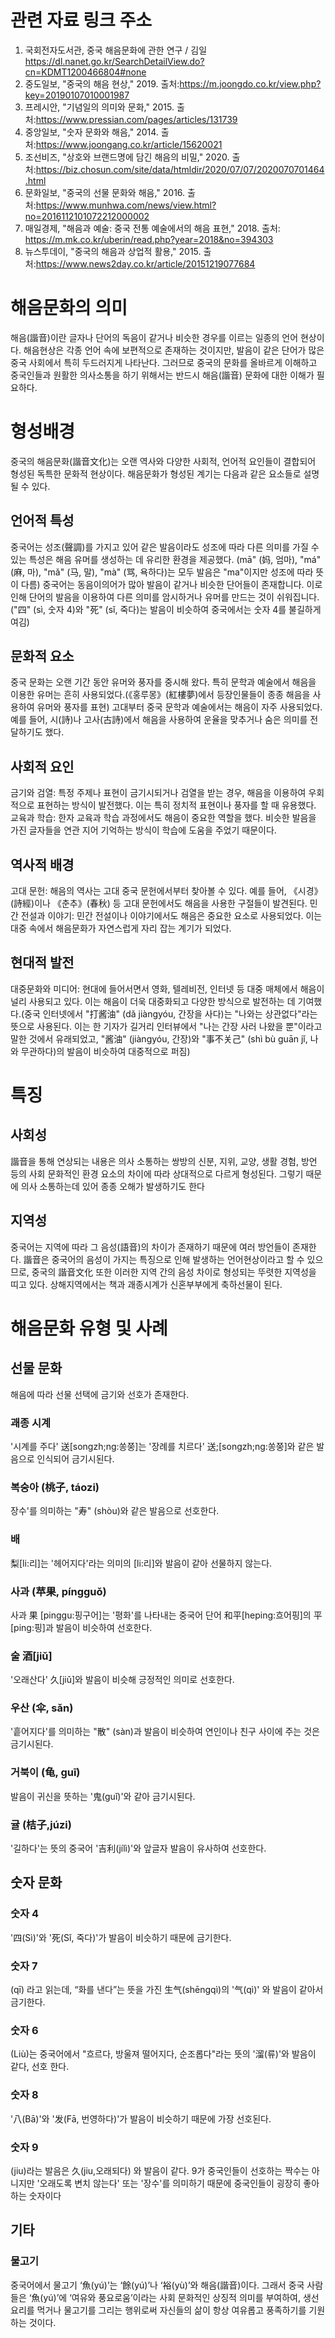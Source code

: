 # 관련 자료 링크 주소
1. 국회전자도서관, 중국 해음문화에 관한 연구 / 김일 
 https://dl.nanet.go.kr/SearchDetailView.do?cn=KDMT1200466804#none
1.	중도일보, "중국의 해음 현상," 2019.
출처:https://m.joongdo.co.kr/view.php?key=20190107010001987
2.	프레시안, "기념일의 의미와 문화," 2015.
출처:https://www.pressian.com/pages/articles/131739
3.	중앙일보, "숫자 문화와 해음," 2014.
출처:https://www.joongang.co.kr/article/15620021
4.	조선비즈, "상호와 브랜드명에 담긴 해음의 비밀," 2020.
출처:https://biz.chosun.com/site/data/htmldir/2020/07/07/2020070701464.html
5.	문화일보, "중국의 선물 문화와 해음," 2016.
출처:https://www.munhwa.com/news/view.html?no=2016112101072212000002
6.	매일경제, "해음과 예술: 중국 전통 예술에서의 해음 표현," 2018.
출처: https://m.mk.co.kr/uberin/read.php?year=2018&no=394303
7.	뉴스투데이, "중국의 해음과 상업적 활용," 2015.
출처:https://www.news2day.co.kr/article/20151219077684

# 해음문화의 의미
해음(諧音)이란 글자나 단어의 독음이 같거나 비슷한 경우를 이르는 일종의 언어 현상이다. 해음현상은 각종 언어 속에 보편적으로 존재하는 것이지만, 발음이 같은 단어가 많은 중국 사회에서 특히 두드러지게 나타난다. 그러므로 중국의 문화를 올바르게 이해하고 중국인들과 원활한 의사소통을 하기 위해서는 반드시 해음(諧音) 문화에 대한 이해가 필요하다.
# 형성배경
중국의 해음문화(諧音文化)는 오랜 역사와 다양한 사회적, 언어적 요인들이 결합되어 형성된 독특한 문화적 현상이다. 해음문화가 형성된 계기는 다음과 같은 요소들로 설명될 수 있다.
## 언어적 특성
중국어는 성조(聲調)를 가지고 있어 같은 발음이라도 성조에 따라 다른 의미를 가질 수 있는 특성은 해음 유머를 생성하는 데 유리한 환경을 제공했다. (mā" (妈, 엄마), "má" (麻, 마), "mǎ" (马, 말), "mà" (骂, 욕하다)는 모두 발음은 "ma"이지만 성조에 따라 뜻이 다름)
중국어는 동음이의어가 많아 발음이 같거나 비슷한 단어들이 존재합니다. 이로 인해 단어의 발음을 이용하여 다른 의미를 암시하거나 유머를 만드는 것이 쉬워집니다. ("四" (sì, 숫자 4)와 "死" (sǐ, 죽다)는 발음이 비슷하여 중국에서는 숫자 4를 불길하게 여김)
## 문화적 요소
중국 문화는 오랜 기간 동안 유머와 풍자를 중시해 왔다. 특히 문학과 예술에서 해음을 이용한 유머는 흔히 사용되었다.(《홍루몽》(紅樓夢)에서 등장인물들이 종종 해음을 사용하여 유머와 풍자를 표현)
고대부터 중국 문학과 예술에서는 해음이 자주 사용되었다. 예를 들어, 시(詩)나 고사(古詩)에서 해음을 사용하여 운율을 맞추거나 숨은 의미를 전달하기도 했다.
## 사회적 요인
금기와 검열: 특정 주제나 표현이 금기시되거나 검열을 받는 경우, 해음을 이용하여 우회적으로 표현하는 방식이 발전했다. 이는 특히 정치적 표현이나 풍자를 할 때 유용했다.
교육과 학습: 한자 교육과 학습 과정에서도 해음이 중요한 역할을 했다. 비슷한 발음을 가진 글자들을 연관 지어 기억하는 방식이 학습에 도움을 주었기 때문이다.
## 역사적 배경
고대 문헌: 해음의 역사는 고대 중국 문헌에서부터 찾아볼 수 있다. 예를 들어, 《시경》(詩經)이나 《춘추》(春秋) 등 고대 문헌에서도 해음을 사용한 구절들이 발견된다.
민간 전설과 이야기: 민간 전설이나 이야기에서도 해음은 중요한 요소로 사용되었다. 이는 대중 속에서 해음문화가 자연스럽게 자리 잡는 계기가 되었다.
## 현대적 발전
대중문화와 미디어: 현대에 들어서면서 영화, 텔레비전, 인터넷 등 대중 매체에서 해음이 널리 사용되고 있다. 이는 해음이 더욱 대중화되고 다양한 방식으로 발전하는 데 기여했다.(중국 인터넷에서 "打酱油" (dǎ jiàngyóu, 간장을 사다)는 "나와는 상관없다"라는 뜻으로 사용된다. 이는 한 기자가 길거리 인터뷰에서 "나는 간장 사러 나왔을 뿐"이라고 말한 것에서 유래되었고, "酱油" (jiàngyóu, 간장)와 "事不关己" (shì bù guān jǐ, 나와 무관하다)의 발음이 비슷하여 대중적으로 퍼짐)

# 특징
## 사회성
諧音을 통해 연상되는 내용은 의사 소통하는 쌍방의 신분, 지위, 교양, 생활 경험, 방언 등의 사회 문화적인 환경 요소의 차이에 따라 상대적으로 다르게 형성된다. 그렇기 때문에 의사 소통하는데 있어 종종 오해가 발생하기도 한다
## 지역성
중국어는 지역에 따라 그 음성(語音)의 차이가 존재하기 때문에 여러 방언들이 존재한다. 諧音은 중국어의 음성이 가지는 특징으로 인해 발생하는 언어현상이라고 할 수 있으므로, 중국의 諧音文化 또한 이러한 지역 간의 음성 차이로 형성되는 뚜렷한 지역성을 띠고 있다. 상해지역에서는 책과 괘종시계가 신혼부부에게 축하선물이 된다.

# 해음문화 유형 및 사례
## 선물 문화
해음에 따라 선물 선택에 금기와 선호가 존재한다.
### 괘종 시계
'시계를 주다' 送[songzh;ng:쏭쭝]는 '장례를 치르다' 送;[songzh;ng:쏭쭝]와 같은 발음으로 인식되어 금기시된다.
### 복숭아 (桃子, táozi)
장수'를 의미하는 "寿" (shòu)와 같은 발음으로 선호한다.
### 배
 梨[li:리]는 '헤어지다'라는 의미의 [li:리]와 발음이 같아 선물하지 않는다.
### 사과 (苹果, píngguǒ)
사과 果 [pinggu:핑구어]는 '평화'를 나타내는 중국어 단어 和平[heping:흐어핑]의 平[ping:핑]과 발음이 비슷하여 선호한다.
### 술 酒[jiǔ]
'오래산다' 久[jiǔ]와 발음이 비슷해 긍정적인 의미로 선호한다.
### 우산 (伞, sǎn)
'흩어지다'를 의미하는 "散" (sàn)과 발음이 비슷하여 연인이나 친구 사이에 주는 것은 금기시된다.
### 거북이 (龟, guī)
발음이 귀신을 뜻하는 '鬼(guǐ)'와 같아 금기시된다.
### 귤 (桔子,júzi)
'길하다'는 뜻의 중국어 '吉利(jílì)'와 앞글자 발음이 유사하여 선호한다.
## 숫자 문화
### 숫자 4
'四(Sì)'와 '死(Sǐ, 죽다)'가 발음이 비슷하기 때문에 금기한다.
### 숫자 7
(qī) 라고 읽는데, “화를 낸다”는 뜻을 가진 生气(shēngqì)의 '气(qì)' 와 발음이 같아서 금기한다.
### 숫자 6
(Liù)는 중국어에서 "흐르다, 방울져 떨어지다, 순조롭다"라는 뜻의 '溜(류)'와 발음이 같다, 선호 한다.
### 숫자 8
'八(Bā)'와 '发(Fā, 번영하다)'가 발음이 비슷하기 때문에 가장 선호된다.
### 숫자 9
(jiu)라는 발음은 久(jiu,오래되다) 와 발음이 같다. 9가 중국인들이 선호하는 짝수는 아니지만 '오래도록 변치 않는다' 또는 '장수'를 의미하기 때문에 중국인들이 굉장히 좋아하는 숫자이다
## 기타
### 물고기
중국어에서 물고기 ‘魚(yú)’는 ‘餘(yú)’나 ‘裕(yù)’와 해음(諧音)이다. 그래서 중국 사람들은 ‘魚(yú)’에 ‘여유와 풍요로움’이라는 사회 문화적인 상징적 의미를 부여하여, 생선요리를 먹거나 물고기를 그리는 행위로써 자신들의 삶이 항상 여유롭고 풍족하기를 기원하는 것이다.
